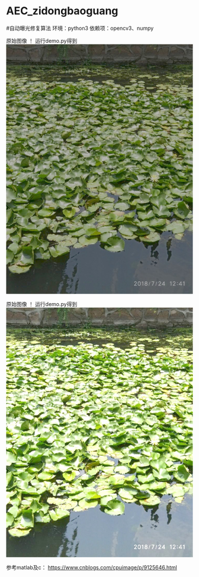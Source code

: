 # AEC_zidongbaoguang
#自动曝光修复算法
环境：python3
依赖项：opencv3、numpy


原始图像
！[](https://github.com/labAxiaoming/AEC_zidongbaoguang/blob/master/0.jpg)
运行demo.py得到
![](https://github.com/labAxiaoming/AEC_zidongbaoguang/blob/master/out.jpg)

原始图像
！[](https://github.com/labAxiaoming/AEC_zidongbaoguang/blob/master/02.jpg)
运行demo.py得到
![](https://github.com/labAxiaoming/AEC_zidongbaoguang/blob/master/out02.jpg)





参考matlab及c：
https://www.cnblogs.com/cpuimage/p/9125646.html



